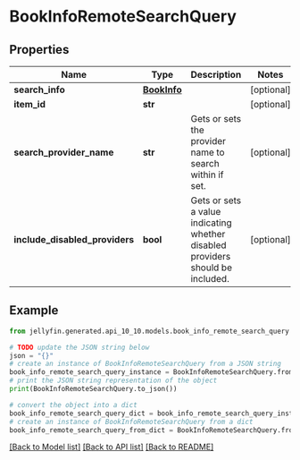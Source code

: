 # BookInfoRemoteSearchQuery


## Properties

Name | Type | Description | Notes
------------ | ------------- | ------------- | -------------
**search_info** | [**BookInfo**](BookInfo.md) |  | [optional] 
**item_id** | **str** |  | [optional] 
**search_provider_name** | **str** | Gets or sets the provider name to search within if set. | [optional] 
**include_disabled_providers** | **bool** | Gets or sets a value indicating whether disabled providers should be included. | [optional] 

## Example

```python
from jellyfin.generated.api_10_10.models.book_info_remote_search_query import BookInfoRemoteSearchQuery

# TODO update the JSON string below
json = "{}"
# create an instance of BookInfoRemoteSearchQuery from a JSON string
book_info_remote_search_query_instance = BookInfoRemoteSearchQuery.from_json(json)
# print the JSON string representation of the object
print(BookInfoRemoteSearchQuery.to_json())

# convert the object into a dict
book_info_remote_search_query_dict = book_info_remote_search_query_instance.to_dict()
# create an instance of BookInfoRemoteSearchQuery from a dict
book_info_remote_search_query_from_dict = BookInfoRemoteSearchQuery.from_dict(book_info_remote_search_query_dict)
```
[[Back to Model list]](../README.md#documentation-for-models) [[Back to API list]](../README.md#documentation-for-api-endpoints) [[Back to README]](../README.md)


